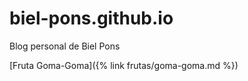 # biel-pons.github.io
Blog personal de Biel Pons

[Fruta Goma-Goma]({% link frutas/goma-goma.md %})
